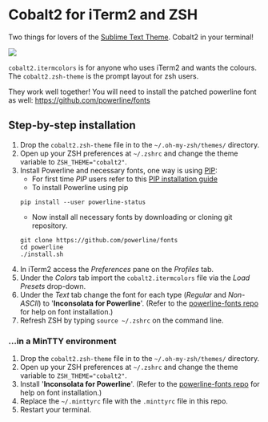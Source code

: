 # Cobalt2 for iTerm2 and ZSH

Two things for lovers of the [Sublime Text Theme](https://github.com/wesbos/cobalt2). Cobalt2 in your terminal!

![](http://wes.io/Ub3k/content)

`cobalt2.itermcolors` is for anyone who uses iTerm2 and wants the colours. The `cobalt2.zsh-theme` is the prompt layout for zsh users. 

They work well together! You will need to install the patched powerline font as well: <https://github.com/powerline/fonts>

## Step-by-step installation

1. Drop the `cobalt2.zsh-theme` file in to the `~/.oh-my-zsh/themes/` directory.
1. Open up your ZSH preferences at `~/.zshrc` and change the theme variable to `ZSH_THEME="cobalt2"`.
1. Install Powerline and necessary fonts, one way is using [PIP](https://en.wikipedia.org/wiki/Pip_(package_manager)):
    - For first time *PIP* users refer to this [PIP installation guide](https://pip.pypa.io/en/stable/installing/)
    - To install Powerline using pip
    ```
    pip install --user powerline-status
    ```
    - Now install all necessary fonts by downloading or cloning git repository.
    ```
    git clone https://github.com/powerline/fonts
    cd powerline
    ./install.sh
    ```
1. In iTerm2 access the *Preferences* pane on the *Profiles* tab.
1. Under the *Colors* tab import the `cobalt2.itermcolors` file via the *Load Presets* drop-down.
1. Under the *Text* tab change the font for each type (*Regular* and *Non-ASCII*) to '**Inconsolata for Powerline**'. (Refer to the [powerline-fonts repo](https://github.com/powerline/fonts) for help on font installation.)
1. Refresh ZSH by typing `source ~/.zshrc` on the command line.

### ...in a MinTTY environment

1. Drop the `cobalt2.zsh-theme` file in to the `~/.oh-my-zsh/themes/` directory.
1. Open up your ZSH preferences at `~/.zshrc` and change the theme variable to `ZSH_THEME="cobalt2"`.
1. Install '**Inconsolata for Powerline**'. (Refer to the [powerline-fonts repo](https://github.com/powerline/fonts) for help on font installation.)
1. Replace the `~/.minttyrc` file with the `.minttyrc` file in this repo.
1. Restart your terminal.
